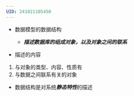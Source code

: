 ```yaml
---
UID: 241021105450
---
```

- 数据模型的数据结构
	- ***描述数据库的组成对象，以及对象之间的联系***

- 描述的内容
1. 与对象的类型、内容、性质有
2. 与数据之间联系有关的对象

- 数据结构是对系统***静态特性***的描述